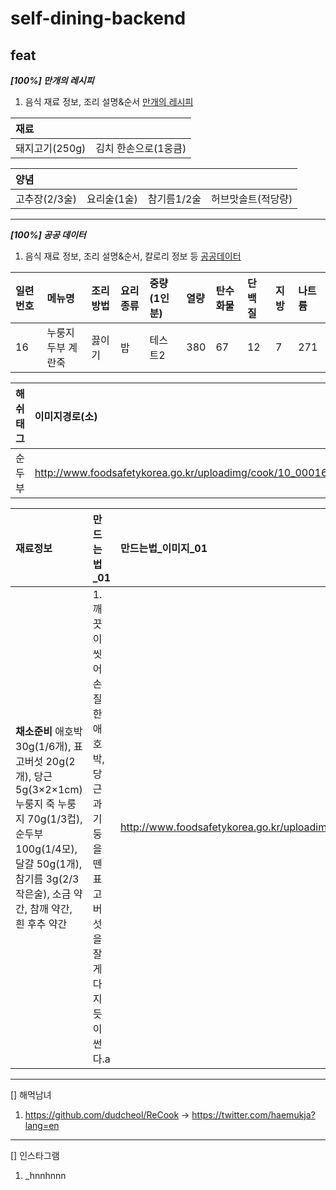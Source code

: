 # self-dining-backend

## feat
_**[100%] 만개의 레시피**_
1. 음식 재료 정보, 조리 설명&순서 [만개의 레시피](https://www.10000recipe.com/recipe/997206)

|재료||
|:---|:---|
|돼지고기(250g)|김치 한손으로(1웅큼)|

|양념||||
|:---|:---|:---|:---|
|고추장(2/3술)|요리술(1술)|참기름1/2술|허브맛솔트(적당량)|
***
_**[100%] 공공 데이터**_
1. 음식 재료 정보, 조리 설명&순서, 칼로리 정보 등 [공공데이터](http://www.foodsafetykorea.go.kr/api/openApiInfo.do?menu_grp=MENU_GRP31&menu_no=661&show_cnt=10&start_idx=1&svc_no=COOKRCP01)

|일련번호|메뉴명|조리방법|요리종류|중량(1인분)|열량|탄수화물|단백질|지방|나트륨|
|:---|:---|:---|:---|:---|:---|:---|:---|:---|:---|
|16|누룽지 두부 계란죽|끓이기|밥|테스트2|380|67|12|7|271|

|해쉬태그|이미지경로(소)|이미지경로(대)|
|:---|:---|:---|
순두부|http://www.foodsafetykorea.go.kr/uploadimg/cook/10_00016_2.png|http://www.foodsafetykorea.go.kr/uploadimg/cook/10_00016_1.png|

|재료정보|만드는법_01|만드는법_이미지_01|
|:---|:---|:---|
|**채소준비** 애호박 30g(1/6개), 표고버섯 20g(2개), 당근 5g(3×2×1cm) 누룽지 죽 누룽지 70g(1/3컵), 순두부 100g(1/4모), 달걀 50g(1개),참기름 3g(2/3작은술), 소금 약간, 참깨 약간, 흰 후추 약간|1. 깨끗이 씻어 손질한 애호박, 당근과 기둥을 뗀 표고버섯을 잘게 다지듯이 썬다.a|http://www.foodsafetykorea.go.kr/uploadimg/cook/20_00016_1.png|2. 누룽지는 1cm 정도로 잘게 부숴준다.b|
***
[] 해먹남녀
1. https://github.com/dudcheol/ReCook -> https://twitter.com/haemukja?lang=en
***
[] 인스타그램
1. _hnnhnnn

